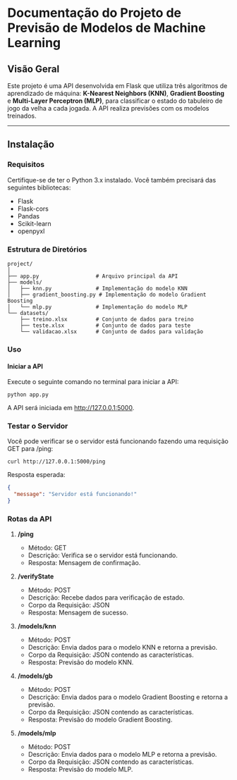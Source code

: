 # Documentação do Projeto de Previsão de Modelos de Machine Learning

## Visão Geral

Este projeto é uma API desenvolvida em Flask que utiliza três algoritmos de aprendizado de máquina: **K-Nearest Neighbors (KNN)**, **Gradient Boosting** e **Multi-Layer Perceptron (MLP)**, para classificar o estado do tabuleiro de jogo da velha a cada jogada. A API realiza previsões com os modelos treinados.

---

## Instalação

### Requisitos

Certifique-se de ter o Python 3.x instalado. Você também precisará das seguintes bibliotecas:
- Flask
- Flask-cors
- Pandas
- Scikit-learn
- openpyxl

### Estrutura de Diretórios

```
project/
│
├── app.py                  # Arquivo principal da API
├── models/
│   ├── knn.py              # Implementação do modelo KNN
│   ├── gradient_boosting.py # Implementação do modelo Gradient Boosting
│   └── mlp.py              # Implementação do modelo MLP
└── datasets/
    ├── treino.xlsx         # Conjunto de dados para treino
    ├── teste.xlsx          # Conjunto de dados para teste
    └── validacao.xlsx      # Conjunto de dados para validação
```

### Uso

#### Iniciar a API

Execute o seguinte comando no terminal para iniciar a API:

```
python app.py
```

A API será iniciada em http://127.0.0.1:5000.

### Testar o Servidor

Você pode verificar se o servidor está funcionando fazendo uma requisição GET para /ping:

```
curl http://127.0.0.1:5000/ping
```

Resposta esperada:

```json
{
  "message": "Servidor está funcionando!"
}
```

### Rotas da API

1. **/ping**
   - Método: GET
   - Descrição: Verifica se o servidor está funcionando.
   - Resposta: Mensagem de confirmação.

2. **/verifyState**
   - Método: POST
   - Descrição: Recebe dados para verificação de estado.
   - Corpo da Requisição: JSON
   - Resposta: Mensagem de sucesso.

3. **/models/knn**
   - Método: POST
   - Descrição: Envia dados para o modelo KNN e retorna a previsão.
   - Corpo da Requisição: JSON contendo as características.
   - Resposta: Previsão do modelo KNN.

4. **/models/gb**
   - Método: POST
   - Descrição: Envia dados para o modelo Gradient Boosting e retorna a previsão.
   - Corpo da Requisição: JSON contendo as características.
   - Resposta: Previsão do modelo Gradient Boosting.

5. **/models/mlp**
   - Método: POST
   - Descrição: Envia dados para o modelo MLP e retorna a previsão.
   - Corpo da Requisição: JSON contendo as características.
   - Resposta: Previsão do modelo MLP.

